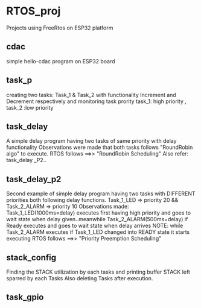 # RTOS_proj
Projects using FreeRtos on ESP32 platform
## cdac
simple hello-cdac program on ESP32 board
## task_p
creating two tasks: Task_1 & Task_2 with functionality Increment and Decrement respectively and monitoring task prority
task_1: high priority , task_2 :low priority
## task_delay
A simple delay program having two tasks of same priority with delay functionality
Observations were made that both tasks follows "RoundRobin algo" to execute.
RTOS follows ==>> "RoundRobin Scheduling"
Also refer: task_delay _P2..
## task_delay_p2
Second example of simple delay program having two tasks with DIFFERENT priorities both following
delay functions. Task_1_LED => priority 20 && Task_2_ALARM => priority 10
Observations made: Task_1_LED(1000ms=delay) executes first having high priority and goes to wait state when delay given..meanwhile Task_2_ALARM(500ms=delay) if Ready executes and goes to wait state when delay arrives
NOTE: while Task_2_ALARM executes if Task_1_LED changed into READY state it starts executing 
RTOS follows ==>> "Priority Preemption Scheduling"
## stack_config
Finding the STACK utilization by each tasks and printing buffer STACK left sparred by each Tasks
Also deleting Tasks after execution.
## task_gpio
  



